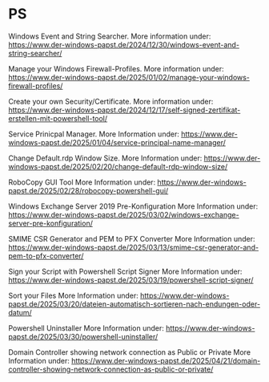 # PS
Windows Event and String Searcher.
More information under: https://www.der-windows-papst.de/2024/12/30/windows-event-and-string-searcher/

Manage your Windows Firewall-Profiles.
More information under: https://www.der-windows-papst.de/2025/01/02/manage-your-windows-firewall-profiles/

Create your own Security/Certificate.
More information under: https://www.der-windows-papst.de/2024/12/17/self-signed-zertifikat-erstellen-mit-powershell-tool/

Service Prinicpal Manager.
More Information under: https://www.der-windows-papst.de/2025/01/04/service-principal-name-manager/

Change Default.rdp Window Size.
More Information under: https://www.der-windows-papst.de/2025/02/20/change-default-rdp-window-size/

RoboCopy GUI Tool
More Information under: https://www.der-windows-papst.de/2025/02/28/robocopy-powershell-gui/

Windows Exchange Server 2019 Pre-Konfiguration
More Information under: https://www.der-windows-papst.de/2025/03/02/windows-exchange-server-pre-konfiguration/

SMIME CSR Generator and PEM to PFX Converter
More Information under: https://www.der-windows-papst.de/2025/03/13/smime-csr-generator-and-pem-to-pfx-converter/

Sign your Script with Powershell Script Signer
More Information under: https://www.der-windows-papst.de/2025/03/19/powershell-script-signer/

Sort your Files
More Information under: https://www.der-windows-papst.de/2025/03/20/dateien-automatisch-sortieren-nach-endungen-oder-datum/

Powershell Uninstaller
More Information under: https://www.der-windows-papst.de/2025/03/30/powershell-uninstaller/

Domain Controller showing network connection as Public or Private
More Information under: https://www.der-windows-papst.de/2025/04/21/domain-controller-showing-network-connection-as-public-or-private/
